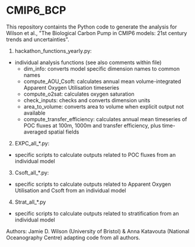 # CMIP6_BCP

This repository containts the Python code to generate the analysis for Wilson et al., "The Biological Carbon Pump in CMIP6 models: 21st century trends and uncertainties".

1) hackathon_functions_yearly.py:
  - individual analysis functions (see also comments within file)
    - dim_info: converts model specific dimension names to common names
    - compute_AOU_Csoft: calculates annual mean volume-integrated Apparent Oxygen Utilisation timeseries 
    - compute_o2sat: calculates oxygen saturation
    - check_inputs: checks and converts dimension units
    - area_to_volume: converts area to volume when explicit output not available
    - compute_transfer_efficiency: calculates annual mean timeseries of POC fluxes at 100m, 1000m and transfer efficiency, plus time-averaged spatial fields
  
2) EXPC_all_*.py:
  - specific scripts to calculate outputs related to POC fluxes from an individual model
  
3) Csoft_all_*.py: 
  - specific scripts to calculate outputs related to Apparent Oxygen Utilisation and Csoft from an individual model

4) Strat_all_*.py
  - specific scripts to calculate outputs related to stratification from an individual model
  
 
Authors: Jamie D. Wilson (University of Bristol) & Anna Katavouta (National Oceanography Centre) adapting code from all authors.
  
